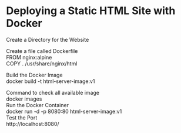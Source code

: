 # Deploying a Static HTML Site with Docker


 Create a Directory for the Website<br />
 
 Create a file called Dockerfile<br />
 	 FROM nginx:alpine<br />
 	 COPY . /usr/share/nginx/html<br />

Build the Docker Image<br />
  	docker build -t html-server-image:v1<br />

Command to check all available image<br />
  	docker images<br />
Run the Docker Container<br />
  	docker run -d -p 8080:80 html-server-image:v1<br />
Test the Port<br />
  	http://localhost:8080/<br />
